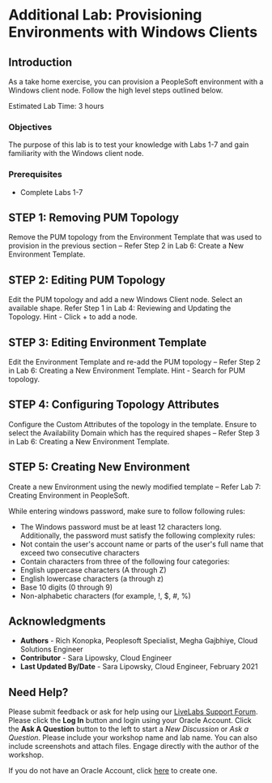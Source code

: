 # Additional Lab: Provisioning Environments with Windows Clients

## Introduction

As a take home exercise, you can provision a PeopleSoft environment with a Windows client node. Follow the high level steps outlined below.

Estimated Lab Time: 3 hours

### Objectives
The purpose of this lab is to test your knowledge with Labs 1-7 and gain familiarity with the Windows client node.

### Prerequisites
- Complete Labs 1-7

## **STEP 1: Removing PUM Topology**
  Remove the PUM topology from the Environment Template that was used to provision in the previous section – Refer Step 2 in  Lab 6: Create a New Environment Template.

## **STEP 2: Editing PUM Topology**
  Edit the PUM topology and add a new Windows Client node.  Select an available shape. Refer Step 1 in Lab 4: Reviewing and Updating the Topology.  Hint - Click + to add a node. 

## **STEP 3: Editing Environment Template**
  Edit the Environment Template and re-add the PUM topology – Refer Step 2 in Lab 6: Creating a New Environment Template. Hint - Search for PUM topology. 

## **STEP 4: Configuring Topology Attributes**
  Configure the Custom Attributes of the topology in the template.  Ensure to select the Availability Domain which has the required shapes – Refer Step 3 in Lab 6: Creating a New Environment Template.

## **STEP 5: Creating New Environment**
  Create a new Environment using the newly modified template – Refer Lab 7: Creating Environment in PeopleSoft. 

  While entering windows password, make sure to follow following rules:

  - The Windows password must be at least 12 characters long. Additionally, the password must satisfy the following complexity rules:
  - Not contain the user's account name or parts of the user's full name that exceed two consecutive characters
  - Contain characters from three of the following four categories:
  - English uppercase characters (A through Z)
  - English lowercase characters (a through z)
  - Base 10 digits (0 through 9)
  - Non-alphabetic characters (for example, !, $, #, %)


## Acknowledgments
* **Authors** - Rich Konopka, Peoplesoft Specialist, Megha Gajbhiye, Cloud Solutions Engineer
* **Contributor** -  Sara Lipowsky, Cloud Engineer
* **Last Updated By/Date** - Sara Lipowsky, Cloud Engineer, February 2021

## Need Help?
Please submit feedback or ask for help using our [LiveLabs Support Forum](https://community.oracle.com/tech/developers/categories/Migrate%20SaaS%20to%20OCI). Please click the **Log In** button and login using your Oracle Account. Click the **Ask A Question** button to the left to start a *New Discussion* or *Ask a Question*.  Please include your workshop name and lab name.  You can also include screenshots and attach files.  Engage directly with the author of the workshop.

If you do not have an Oracle Account, click [here](https://profile.oracle.com/myprofile/account/create-account.jspx) to create one.